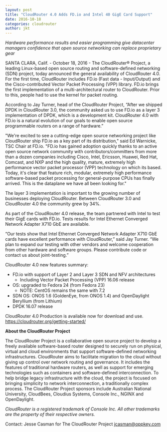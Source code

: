 ```yaml
---
layout: post
title: "CloudRouter 4.0 Adds FD.io and Intel 40 GigE Card Support"
date: 2016-10-18
categories: cloudrouter
author: jkt
---
```


*Hardware performance results and easier programming give datacenter managers confidence that open source networking can replace proprietary gear*

SANTA CLARA, Calif. - October 18, 2016 - The CloudRouter® Project, a leading Linux-based open source routing and software-defined networking (SDN) project, today announced the general availability of CloudRouter 4.0. For the first time, CloudRouter includes FD.io (Fast data - Input/Output) and the Cisco-contributed Vector Packet Processing (VPP) library. FD.io brings the first implementation of a multi-architectural router to CloudRouter. Prior to this, people had to use the kernel for packet routing. 

According to Jay Turner, head of the CloudRouter Project, “After we shipped DPDK in CloudRouter 3.0, the community asked us to use FD.io as a layer 3 implementation of DPDK, which is a development kit. CloudRouter 4.0 with FD.io is a natural evolution of our goals to enable open source programmable routers on a range of hardware.”

"We're excited to see a cutting-edge open source networking project like CloudRouter ship FD.io as a key part of its distribution," said Ed Warnicke, TSC Chair at FD.io. "FD.io has gained adoption quickly thanks to an active open source network community with contributors/committers from more than a dozen companies including Cisco, Intel, Ericsson, Huawei, Red Hat, Comcast, and NXP and the high quality, mature, extremely high performance vector packet processor (VPP) technology on which its based. Today, it's clear that feature rich, modular, extremely high performance software-based packet processing for general-purpose CPUs has finally arrived. This is the dataplane we have all been looking for." 

The layer 3 implementation is important to the growing number of businesses deploying CloudRouter. Between CloudRouter 3.0 and CloudRouter 4.0 the community grew by 34%.

As part of the CloudRouter 4.0 release, the team partnered with Intel to test their GigE cards with FD.io. Tests results for Intel Ethernet Converged Network Adapter X710 GbE are available. 

“Our tests show that Intel Ethernet Converged Network Adapter X710 GbE cards have excellent performance with CloudRouter,” said Jay Turner. “We plan to expand our testing with other vendors and welcome cooperation from other hardware and software groups. Please contribute code or contact us about joint-testing.”

CloudRouter 4.0 new features summary:

* FD.io with support of Layer 2 and Layer 3 SDN and NFV architectures
  * Including Vector Packet Processing (VPP) 16.06 release
* OS: upgraded to Fedora 24 (from Fedora 23) 
  * NOTE: CentOS remains the same with 7.2
* SDN OS: ONOS 1.6 (GoldenEye, from ONOS 1.4) and OpenDaylight Beryllium (from Lithium) 
* DPDK 16.07 release 

CloudRouter 4.0 Production is available now for download and use. 
https://cloudrouter.org/getting-started/

**About the CloudRouter Project**

The CloudRouter Project is a collaborative open source project to develop a freely available software-based router designed to securely run on physical, virtual and cloud environments that support software-defined networking infrastructures. CloudRouter aims to facilitate migration to the cloud without giving up control over network routing and governance. It includes the features of traditional hardware routers, as well as support for emerging technologies such as containers and software-defined interconnection. To help bridge legacy infrastructure with the cloud, the project is focused on bringing simplicity to network interconnection, a traditionally complex process. The CloudRouter Project sponsors include Australian National University, CloudBees, Cloudius Systems, Console Inc., NGINX and OpenDaylight.

*CloudRouter is a registered trademark of Console Inc. All other trademarks are the property of their respective owners.*

Contact:
Jesse Casman for The CloudRouter Project
jcasman@oppkey.com
